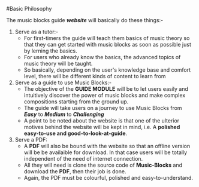 #Basic Philosophy

The music blocks guide ***website*** will basically do these things:-

1. Serve as a tutor:-
   *  For first-timers the guide will teach them basics of music theory so that they can get started with music blocks as soon as possible just by lerning the basics.
   * For users who already know the basics, the advanced topics of music theory will be taught.
   * So basically, depending on the user's knowledge base and comfort level, there will be different kinds of content to learn from
2. Serve as a guide to use Music Blocks:-
   * The objective of the **GUIDE MODULE** will be to let users easily and intuitively discover the power of music blocks and make complex compositions starting from the ground up.
   * The guide will take users on a journey to use Music Blocks from ***Easy*** to ***Medium*** to ***Challenging***
   * A point to be noted about the website is that one of the ulterior motives behind the website will be kept in mind, i.e. A **polished easy-to-use and good-to-look-at-guide**.
3. Serve a PDF:
   * A **PDF** will also be bound with the website so that an offline version will be be availaible for download. In that case users will be totally independent of the need of internet connection.
   * All they will need is clone the source code of **Music-Blocks** and download the **PDF**, then their job is done.
   * Again, the PDF must be colourful, polished and easy-to-understand.
